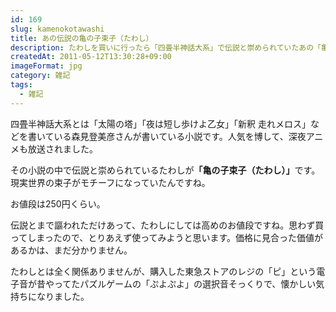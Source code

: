 ```yaml
---
id: 169
slug: kamenokotawashi
title: あの伝説の亀の子束子（たわし）
description: たわしを買いに行ったら「四畳半神話大系」で伝説と崇められていたあの「亀の子束子（たわし）」に出会いました。
createdAt: 2011-05-12T13:30:28+09:00
imageFormat: jpg
category: 雑記
tags:
  - 雑記
---
```


四畳半神話大系とは「太陽の塔」「夜は短し歩けよ乙女」「新釈 走れメロス」などを書いている森見登美彦さんが書いている小説です。人気を博して、深夜アニメも放送されました。

<app-yomereba-link item-title="四畳半神話大系" img-file-name="yojohan_500x500.png" author-name="森見 登美彦" amazon-item-id="404387801X" kindle-item-id="B0093GE7O2" rakuten-item-id="5531863" kobo-item-id="4c7802b2cc6946ffac6a1ac4a69d9964"></app-yomereba-link>

その小説の中で伝説と崇められているたわしが<strong>「亀の子束子（たわし）」</strong>です。現実世界の束子がモチーフになっていたんですね。

<app-photo-image article-id="169" img-file-name="kametawashi_1.jpg" caption="あの伝説の亀の子束子（たわし）"></app-photo-image>

お値段は250円くらい。

<app-photo-image article-id="169" img-file-name="kametawashi_2.jpg" caption="開封した亀の子束子（たわし）"></app-photo-image>

伝説とまで謳われただけあって、たわしにしては高めのお値段ですね。思わず買ってしまったので、とりあえず使ってみようと思います。価格に見合った価値があるかは、まだ分かりません。

たわしとは全く関係ありませんが、購入した東急ストアのレジの「ピ」という電子音が昔やってたパズルゲームの「ぷよぷよ」の選択音そっくりで、懐かしい気持ちになりました。
